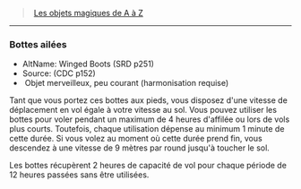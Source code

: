 ﻿> [Les objets magiques de A à Z](hd_magicitems_az_les_objets_magiques_de_a_a_z.md)

---

### Bottes ailées

- AltName: Winged Boots (SRD p251)
- Source: (CDC p152)
-  Objet merveilleux, peu courant (harmonisation requise)

Tant que vous portez ces bottes aux pieds, vous disposez d'une vitesse de déplacement en vol égale à votre vitesse au sol. Vous pouvez utiliser les bottes pour voler pendant un maximum de 4 heures d'affilée ou lors de vols plus courts. Toutefois, chaque utilisation dépense au minimum 1 minute de cette durée. Si vous volez au moment où cette durée prend fin, vous descendez à une vitesse de 9 mètres par round jusqu'à toucher le sol.

Les bottes récupèrent 2 heures de capacité de vol pour chaque période de 12 heures passées sans être utilisées.

